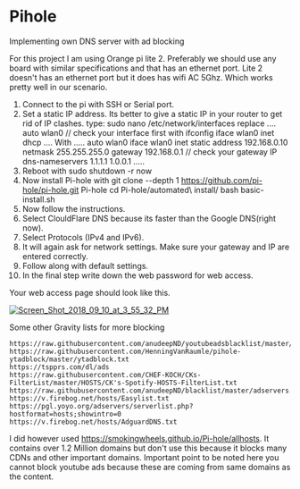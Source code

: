 # Pihole
Implementing own DNS server with ad blocking 


For this project I am using Orange pi lite 2. Preferably we should use any board with similar specifications and that has an ethernet port.
Lite 2 doesn't has an ethernet port but it does has wifi AC 5Ghz. Which works pretty well in our scenario. 

1. Connect to the pi with SSH or Serial port.
2. Set a static IP address. Its better to give a static IP in your router to get rid of IP clashes.
  type:  sudo nano /etc/network/interfaces
  replace ....
          auto wlan0                // check your interface first with ifconfig
          iface wlan0 inet dhcp
          ....
  With .....
       auto wlan0
       iface wlan0 inet static
       address 192.168.0.10
       netmask 255.255.255.0
       gateway 192.168.0.1               // check your gateway IP
       dns-nameservers 1.1.1.1 1.0.0.1
       .....
3. Reboot with sudo shutdown -r now
4. Now install Pi-hole with 
      git clone --depth 1 https://github.com/pi-hole/pi-hole.git Pi-hole
      cd Pi-hole/automated\ install/
      bash basic-install.sh
5. Now follow the instructions.
6. Select ClouldFlare DNS because its faster than the Google DNS(right now).
7. Select Protocols (IPv4 and IPv6).
8. It will again ask for network settings. Make sure your gateway and IP are entered correctly.
9. Follow along with default settings. 
10. In the final step write down the web password for web access.

Your web access page should look like this.

<a href="https://ibb.co/jj8xUp"><img src="https://preview.ibb.co/iagHUp/Screen_Shot_2018_09_10_at_3_55_32_PM.png" alt="Screen_Shot_2018_09_10_at_3_55_32_PM" border="0"></a>





Some other Gravity lists for more blocking 

	https://raw.githubusercontent.com/anudeepND/youtubeadsblacklist/master/hosts.txt	
	https://raw.githubusercontent.com/HenningVanRaumle/pihole-ytadblock/master/ytadblock.txt	
	https://tspprs.com/dl/ads	
	https://raw.githubusercontent.com/CHEF-KOCH/CKs-FilterList/master/HOSTS/CK's-Spotify-HOSTS-FilterList.txt	
	https://raw.githubusercontent.com/anudeepND/blacklist/master/adservers.txt	
	https://v.firebog.net/hosts/Easylist.txt	
	https://pgl.yoyo.org/adservers/serverlist.php?hostformat=hosts;showintro=0	
	https://v.firebog.net/hosts/AdguardDNS.txt
  
  
  
I did however used https://smokingwheels.github.io/Pi-hole/allhosts. It contains over 1.2 Million domains but don't use this because it blocks many CDNs and other important domains. Important point to be noted here you cannot block youtube ads because these are coming from same domains as the content.
  

